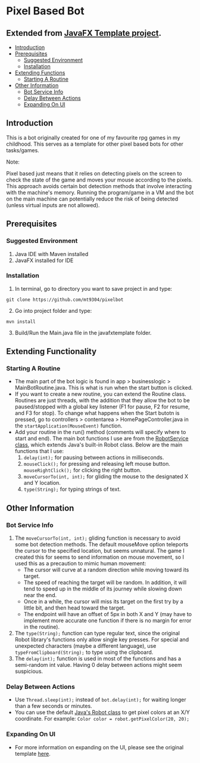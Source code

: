 # Pixel Based Bot

## Extended from [JavaFX Template project](https://github.com/mt9304/javafxtemplate). 

- [Introduction](#introduction)
- [Prerequisites](#prerequisites)
	- [Suggested Environment](#suggested-environment)
	- [Installation](#installation)
- [Extending Functions](#extending-functionality)
	- [Starting A Routine](#starting-a-routine)
- [Other Information](#other-information)
	- [Bot Service Info](#bot-service-info)
	- [Delay Between Actions](#delay-between-actions)
	- [Expanding On UI](#expanding-on-ui)

## Introduction

This is a bot originally created for one of my favourite rpg games in my childhood. This serves as a template for other pixel based bots for other tasks/games. 


Note: 

Pixel based just means that it relies on detecting pixels on the screen to check the state of the game and moves your mouse according to the pixels. This approach avoids certain bot detection methods that involve interacting with the machine's memory. Running the program/game in a VM and the bot on the main machine can potentially reduce the risk of being detected (unless virtual inputs are not allowed). 

## Prerequisites

### Suggested Environment

1. Java IDE with Maven installed
2. JavaFX installed for IDE

### Installation
1. In terminal, go to directory you want to save project in and type: 
```
git clone https://github.com/mt9304/pixelbot
```
2. Go into project folder and type: 
```
mvn install
```
3. Build/Run the Main.java file in the javafxtemplate folder. 

## Extending Functionality

### Starting A Routine

- The main part of the bot logic is found in app > businesslogic > MainBotRoutine.java. This is what is run when the start button is clicked. 
- If you want to create a new routine, you can extend the Routine class. Routines are just threads, with the addition that they allow the bot to be paused/stopped with a global key listener (F1 for pause, F2 for resume, and F3 for stop). To change what happens when the Start butotn is pressed, go to controllers > contentarea > HomePageController.java in the `startApplication(MouseEvent)` function. 
- Add your routine in the run() method (comments will specify where to start and end). The main bot functions I use are from the [RobotService class](#bot-service-info), which extends Java's built-in Robot class. Below are the main functions that I use: 
	1. `delay(int);` for pausing between actions in milliseconds. 
	2. `mouseClick();` for pressing and releasing left mouse button. `mouseRightClick();` for clicking the right button. 
	3. `moveCursorTo(int, int);` for gliding the mouse to the designated X and Y location. 
	4. `type(String);` for typing strings of text. 

## Other Information

### Bot Service Info

1. The `moveCursorTo(int, int);` gliding function is necessary to avoid some bot detection methods. The default mouseMove option teleports the cursor to the specified location, but seems unnatural. The game I created this for seems to send information on mouse movement, so I used this as a precaution to mimic human movement: 
	- The cursor will curve at a random direction while moving toward its target. 
	- The speed of reaching the target will be random. In addition, it will tend to speed up in the middle of its journey while slowing down near the end. 
	- Once in a while, the cursor will miss its target on the first try by a little bit, and then head toward the target. 
	- The endpoint will have an offset of 5px in both X and Y (may have to implement more accurate one function if there is no margin for error in the routine). 
2. The `type(String);` function can type regular text, since the original Robot library's functions only allow single key presses. For special and unexpected characters (maybe a different language), use `typeFromClipboard(String);` to type using the clipboard. 
3. The `delay(int);` function is used in most of the functions and has a semi-random int value. Having 0 delay between actions might seem suspicious. 

### Delay Between Actions

- Use `Thread.sleep(int);` instead of `bot.delay(int);` for waiting longer than a few seconds or minutes. 
- You can use the default [Java's Robot class](https://docs.oracle.com/javase/7/docs/api/java/awt/Robot.html) to get pixel colors at an X/Y coordinate. For example: `Color color = robot.getPixelColor(20, 20);`

### Expanding On UI

- For more information on expanding on the UI, please see the original template [here](https://github.com/mt9304/javafxtemplate). 
